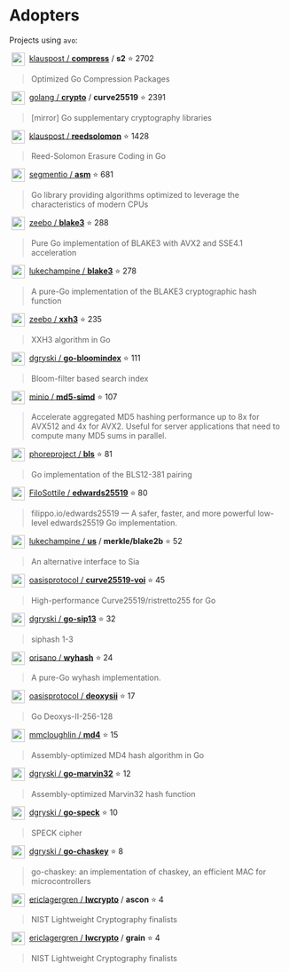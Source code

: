 # Adopters

Projects using `avo`:

<img src="https://github.com/klauspost.png?size=24" width="24" height="24" hspace="4" valign="middle" /> [klauspost / **compress**](https://github.com/klauspost/compress) / **s2**
:star: 2702
> Optimized Go Compression Packages

<img src="https://github.com/golang.png?size=24" width="24" height="24" hspace="4" valign="middle" /> [golang / **crypto**](https://github.com/golang/crypto) / **curve25519**
:star: 2391
> [mirror] Go supplementary cryptography libraries

<img src="https://github.com/klauspost.png?size=24" width="24" height="24" hspace="4" valign="middle" /> [klauspost / **reedsolomon**](https://github.com/klauspost/reedsolomon)
:star: 1428
> Reed-Solomon Erasure Coding in Go

<img src="https://github.com/segmentio.png?size=24" width="24" height="24" hspace="4" valign="middle" /> [segmentio / **asm**](https://github.com/segmentio/asm)
:star: 681
> Go library providing algorithms optimized to leverage the characteristics of modern CPUs

<img src="https://github.com/zeebo.png?size=24" width="24" height="24" hspace="4" valign="middle" /> [zeebo / **blake3**](https://github.com/zeebo/blake3)
:star: 288
> Pure Go implementation of BLAKE3 with AVX2 and SSE4.1 acceleration

<img src="https://github.com/lukechampine.png?size=24" width="24" height="24" hspace="4" valign="middle" /> [lukechampine / **blake3**](https://github.com/lukechampine/blake3)
:star: 278
> A pure-Go implementation of the BLAKE3 cryptographic hash function

<img src="https://github.com/zeebo.png?size=24" width="24" height="24" hspace="4" valign="middle" /> [zeebo / **xxh3**](https://github.com/zeebo/xxh3)
:star: 235
> XXH3 algorithm in Go

<img src="https://github.com/dgryski.png?size=24" width="24" height="24" hspace="4" valign="middle" /> [dgryski / **go-bloomindex**](https://github.com/dgryski/go-bloomindex)
:star: 111
> Bloom-filter based search index

<img src="https://github.com/minio.png?size=24" width="24" height="24" hspace="4" valign="middle" /> [minio / **md5-simd**](https://github.com/minio/md5-simd)
:star: 107
> Accelerate aggregated MD5 hashing performance up to 8x for AVX512 and 4x for AVX2. Useful for server applications that need to compute many MD5 sums in parallel.

<img src="https://github.com/phoreproject.png?size=24" width="24" height="24" hspace="4" valign="middle" /> [phoreproject / **bls**](https://github.com/phoreproject/bls)
:star: 81
> Go implementation of the BLS12-381 pairing

<img src="https://github.com/FiloSottile.png?size=24" width="24" height="24" hspace="4" valign="middle" /> [FiloSottile / **edwards25519**](https://github.com/FiloSottile/edwards25519)
:star: 80
> filippo.io/edwards25519 — A safer, faster, and more powerful low-level edwards25519 Go implementation.

<img src="https://github.com/lukechampine.png?size=24" width="24" height="24" hspace="4" valign="middle" /> [lukechampine / **us**](https://github.com/lukechampine/us) / **merkle/blake2b**
:star: 52
> An alternative interface to Sia

<img src="https://github.com/oasisprotocol.png?size=24" width="24" height="24" hspace="4" valign="middle" /> [oasisprotocol / **curve25519-voi**](https://github.com/oasisprotocol/curve25519-voi)
:star: 45
> High-performance Curve25519/ristretto255 for Go

<img src="https://github.com/dgryski.png?size=24" width="24" height="24" hspace="4" valign="middle" /> [dgryski / **go-sip13**](https://github.com/dgryski/go-sip13)
:star: 32
> siphash 1-3

<img src="https://github.com/orisano.png?size=24" width="24" height="24" hspace="4" valign="middle" /> [orisano / **wyhash**](https://github.com/orisano/wyhash)
:star: 24
> A pure-Go wyhash implementation.

<img src="https://github.com/oasisprotocol.png?size=24" width="24" height="24" hspace="4" valign="middle" /> [oasisprotocol / **deoxysii**](https://github.com/oasisprotocol/deoxysii)
:star: 17
> Go Deoxys-II-256-128

<img src="https://github.com/mmcloughlin.png?size=24" width="24" height="24" hspace="4" valign="middle" /> [mmcloughlin / **md4**](https://github.com/mmcloughlin/md4)
:star: 15
> Assembly-optimized MD4 hash algorithm in Go

<img src="https://github.com/dgryski.png?size=24" width="24" height="24" hspace="4" valign="middle" /> [dgryski / **go-marvin32**](https://github.com/dgryski/go-marvin32)
:star: 12
> Assembly-optimized Marvin32 hash function

<img src="https://github.com/dgryski.png?size=24" width="24" height="24" hspace="4" valign="middle" /> [dgryski / **go-speck**](https://github.com/dgryski/go-speck)
:star: 10
> SPECK cipher

<img src="https://github.com/dgryski.png?size=24" width="24" height="24" hspace="4" valign="middle" /> [dgryski / **go-chaskey**](https://github.com/dgryski/go-chaskey)
:star: 8
> go-chaskey: an implementation of chaskey, an efficient MAC for microcontrollers

<img src="https://github.com/ericlagergren.png?size=24" width="24" height="24" hspace="4" valign="middle" /> [ericlagergren / **lwcrypto**](https://github.com/ericlagergren/lwcrypto) / **ascon**
:star: 4
> NIST Lightweight Cryptography finalists

<img src="https://github.com/ericlagergren.png?size=24" width="24" height="24" hspace="4" valign="middle" /> [ericlagergren / **lwcrypto**](https://github.com/ericlagergren/lwcrypto) / **grain**
:star: 4
> NIST Lightweight Cryptography finalists

